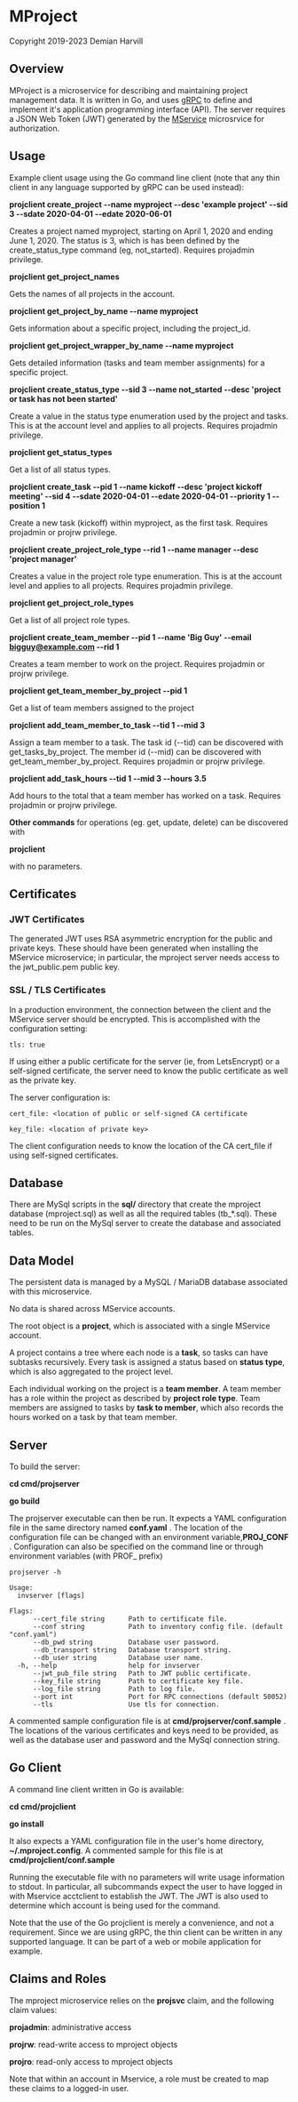 # MProject

Copyright 2019-2023 Demian Harvill

## Overview

MProject is a microservice for describing and maintaining  project management data.
It is written in Go, and uses [gRPC](https://grpc.io) to define and implement it's application programming interface (API).
The server requires a JSON Web Token (JWT) generated by the [MService](https://github.com/gaterace/mservice) microsrvice
for authorization.

## Usage

Example client usage using the Go command line client (note that any thin client in any language supported by 
gRPC can be used instead):

**projclient create_project --name myproject --desc 'example project' --sid 3 --sdate 2020-04-01 --edate 2020-06-01**

Creates a project named myproject, starting on April 1, 2020 and ending June 1, 2020.  The status is 3, which is 
has been defined by the create_status_type command (eg, not_started). Requires projadmin privilege.

**projclient get_project_names**

Gets the names of all projects in the account.

**projclient get_project_by_name --name myproject**

Gets information about a specific project, including the project_id.

**projclient get_project_wrapper_by_name --name myproject**

Gets detailed information (tasks and team member assignments) for a specific project.

**projclient create_status_type --sid 3  --name not_started --desc 'project or task has not been started'**

Create a value in the status type enumeration used by the project and tasks. This is at the
account level and applies to all projects. Requires projadmin privilege.

**projclient get_status_types**

Get a list of all status types.

**projclient create_task --pid 1 --name kickoff --desc 'project kickoff meeting' --sid 4 --sdate 2020-04-01 --edate 2020-04-01
        --priority 1 --position 1**

Create a new task (kickoff) within myproject, as the first task.  Requires projadmin or projrw privilege.

**projclient create_project_role_type --rid 1  --name manager --desc 'project manager'**

Creates a value in the project role type enumeration. This is at the
account level and applies to all projects. Requires projadmin privilege.

**projclient get_project_role_types**

Get a list of all project role types.

**projclient create_team_member --pid 1 --name 'Big Guy' --email bigguy@example.com --rid 1**

Creates a team member to work on the project. Requires projadmin or projrw privilege.

**projclient get_team_member_by_project --pid 1**

Get a list of team members assigned to the project

**projclient add_team_member_to_task --tid 1 --mid 3**

Assign a team member to a task.  The task id (--tid) can be discovered with get_tasks_by_project. The member id (--mid)
can be discovered with get_team_member_by_project. Requires projadmin or projrw privilege.

**projclient add_task_hours --tid 1 --mid 3 --hours 3.5**

Add hours to the total that a team member has worked on a task. Requires projadmin or projrw privilege.

**Other commands** for operations (eg. get, update, delete) can be discovered with 

**projclient**

with no parameters. 

 
## Certificates

### JWT Certificates
The generated JWT uses RSA asymmetric encryption for the public and private keys. These should have been generated
when installing the MService microservice; in particular, the mproject server needs access to the jwt_public.pem public key.

### SSL / TLS Certificates

In a production environment, the connection between the client and the MService server should be encrypted. This is
accomplished with the configuration setting:

    tls: true

If using either a public certificate for the server (ie, from LetsEncrypt) or a self-signed certificate,  the server need to know the public certificate as
well as the private key. 

The server configuration is:

    cert_file: <location of public or self-signed CA certificate

    key_file: <location of private key>

The client configuration needs to know the location of the CA cert_file if using self-signed certificates.

## Database

There are MySql scripts in the **sql/** directory that create the mproject database (mproject.sql) as well as all
the required tables (tb_*.sql).  These need to be run on the MySql server to create the database and associated tables.

## Data Model

The persistent data is managed by a MySQL / MariaDB database associated with this microservice.

No data is shared across MService accounts.

The root object is a **project**, which is associated with a single MService account.

A project contains a tree where each node is a **task**, so tasks can have subtasks recursively. Every task is
assigned a status based on **status type**, which is also aggregated to the project level.

Each individual working on the project is a **team member**. A team member has a role within the project as described
by **project role type**. Team members are assigned to tasks by **task to member**, which also records the hours
worked on a task by that team member.


## Server

To build the server:

**cd cmd/projserver**
  
**go build**

The projserver executable can then be run.  It expects a YAML configuration file in the same directory named **conf.yaml** .  The location
of the configuration file can be changed with an environment variable,**PROJ_CONF** . Configuration can also be specified on the command
line or through environment variables (with PROF_ prefix)

```
projserver -h

Usage:
  invserver [flags]

Flags:
      --cert_file string      Path to certificate file.
      --conf string           Path to inventory config file. (default "conf.yaml")
      --db_pwd string         Database user password.
      --db_transport string   Database transport string.
      --db_user string        Database user name.
  -h, --help                  help for invserver
      --jwt_pub_file string   Path to JWT public certificate.
      --key_file string       Path to certificate key file.
      --log_file string       Path to log file.
      --port int              Port for RPC connections (default 50052)
      --tls                   Use tls for connection.
```

A commented sample configuration file is at **cmd/projserver/conf.sample** . The locations of the various certificates and 
keys need to be provided, as well as the database user and password and the MySql connection string.

## Go Client

A command line client written in Go is available:

**cd cmd/projclient**

**go install** 
    
It also expects a YAML configuration file in the user's home directory, **~/.mproject.config**. A commented sample for this
file is at **cmd/projclient/conf.sample**

Running the executable file with no parameters will write usage information to stdout.  In particular, all subcommands expect
the user to have logged in with Mservice acctclient to establish the JWT. The JWT is also used to determine which
account is being used for the command.

Note that the use of the Go projclient is merely a convenience, and not a requirement. Since we are using gRPC, the thin client
can be written in any supported language.  It can be part of a web or mobile application for example.


## Claims and Roles ##

The mproject microservice relies on the **projsvc** claim, and the following claim values:

**projadmin**: administrative access

**projrw**: read-write access to mproject objects 

**projro**: read-only access to mproject objects 


Note that within an account in Mservice, a role must be created to map these claims to a logged-in user.

















